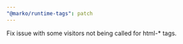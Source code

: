 ```yaml
---
"@marko/runtime-tags": patch
---
```


Fix issue with some visitors not being called for html-\* tags.
